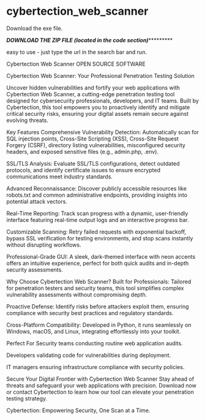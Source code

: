 # cybertection_web_scanner

Download the exe file. 

*****************************DOWNLOAD THE ZIP FILE (located in the code section)**************************************

easy to use - just type the url in the search bar and run.

Cybertection Web Scanner
OPEN SOURCE SOFTWARE

 

Cybertection Web Scanner: Your Professional Penetration Testing Solution

Uncover hidden vulnerabilities and fortify your web applications with Cybertection Web Scanner, a cutting-edge penetration testing tool designed for cybersecurity professionals, developers, and IT teams. Built by Cybertection, this tool empowers you to proactively identify and mitigate critical security risks, ensuring your digital assets remain secure against evolving threats.

Key Features
Comprehensive Vulnerability Detection:
Automatically scan for SQL injection points, Cross-Site Scripting (XSS), Cross-Site Request Forgery (CSRF), directory listing vulnerabilities, misconfigured security headers, and exposed sensitive files (e.g., admin.php, .env).

SSL/TLS Analysis:
Evaluate SSL/TLS configurations, detect outdated protocols, and identify certificate issues to ensure encrypted communications meet industry standards.

Advanced Reconnaissance:
Discover publicly accessible resources like robots.txt and common administrative endpoints, providing insights into potential attack vectors.

Real-Time Reporting:
Track scan progress with a dynamic, user-friendly interface featuring real-time output logs and an interactive progress bar.

Customizable Scanning:
Retry failed requests with exponential backoff, bypass SSL verification for testing environments, and stop scans instantly without disrupting workflows.

Professional-Grade GUI:
A sleek, dark-themed interface with neon accents offers an intuitive experience, perfect for both quick audits and in-depth security assessments.

Why Choose Cybertection Web Scanner?
Built for Professionals: Tailored for penetration testers and security teams, this tool simplifies complex vulnerability assessments without compromising depth.

Proactive Defense: Identify risks before attackers exploit them, ensuring compliance with security best practices and regulatory standards.

Cross-Platform Compatibility: Developed in Python, it runs seamlessly on Windows, macOS, and Linux, integrating effortlessly into your toolkit.

Perfect For
Security teams conducting routine web application audits.

Developers validating code for vulnerabilities during deployment.

IT managers ensuring infrastructure compliance with security policies.

Secure Your Digital Frontier with Cybertection Web Scanner
Stay ahead of threats and safeguard your web applications with precision. Download now or contact Cybertection to learn how our tool can elevate your penetration testing strategy.

Cybertection: Empowering Security, One Scan at a Time.
